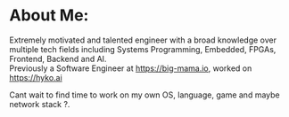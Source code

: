 # About Me:
Extremely motivated and talented engineer with a broad knowledge over multiple tech fields including Systems Programming, Embedded, FPGAs, Frontend, Backend and AI.<br>Previously a Software Engineer at https://big-mama.io, worked on https://hyko.ai<br>

Cant wait to find time to work on my own OS, language, game and maybe network stack ?.

